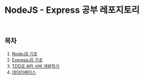 # NodeJS - Express 공부 레포지토리


<br/>

## 목차
1. [NodeJS 기초]()
2. [ExpressJS 기초]()
3. [TDD로 API 서버 개발하기]()
4. [데이터베이스]()